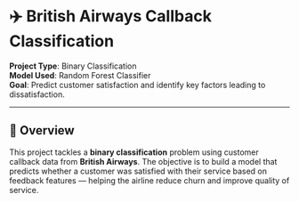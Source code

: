 # ✈️ British Airways Callback Classification

**Project Type**: Binary Classification  
**Model Used**: Random Forest Classifier  
**Goal**: Predict customer satisfaction and identify key factors leading to dissatisfaction.

---

## 📄 Overview

This project tackles a **binary classification** problem using customer callback data from **British Airways**. The objective is to build a model that predicts whether a customer was satisfied with their service based on feedback features — helping the airline reduce churn and improve quality of service.

